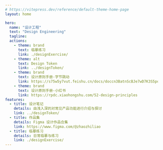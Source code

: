 ```yaml
---
# https://vitepress.dev/reference/default-theme-home-page
layout: home

hero:
  name: "设计工程"
  text: "Design Engineering"
  tagline:
  actions:
    - theme: brand
      text: 临摹练习
      link: ./designExercise/
    - theme: alt
      text: Design Token
      link: ../designToken/
    - theme: brand
      text: 设计原则手册-字节跳动
      link: https://s75w5y7vut.feishu.cn/docs/doccn3BatnScBJe7wD7K3S5poFf#
    - theme: brand
      text: 设计原则手册-小红书
      link: https://rpdc.xiaohongshu.com/52-design-principles
features:
  - title: 设计笔记
    details: 由浅入深的对常见产品功能进行介绍与探讨
    link: ../designToken/
  - title: 作品集
    details: Figma 设计作品合集
    link: https://www.figma.com/@zhaozhiliao
  - title: 临摹练习
    details: 日常临摹与练习
    link: ./designExercise/
---
```

